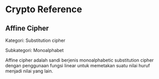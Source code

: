 # Crypto Reference

## Affine Cipher

Kategori: Substitution cipher

Subkategori: Monoalphabet

Affine cipher adalah sandi berjenis monoalphabetic substitution cipher dengan penggunaan fungsi linear untuk memetakan suatu nilai huruf menjadi nilai yang lain.

